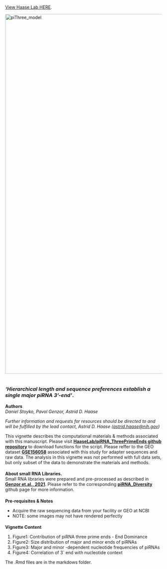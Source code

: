 [View Haase Lab HERE](https://www.niddk.nih.gov/research-funding/at-niddk/labs-branches/laboratory-cell-molecular-biology/rna-biology-section). 

<img width="1158" alt="piThree_model" src="https://user-images.githubusercontent.com/11409899/158732451-3a4466c8-61f2-4873-99e3-37ebf15c6dcd.png">


#
### __*‘Hierarchical length and sequence preferences establish a single major piRNA 3’-end’*__. 

__Authors__  
*Daniel Stoyko, Pavol Genzor, Astrid D. Haase*  


_Further information and requests for resources should be directed to and will be fulfilled by the lead contact, Astrid D. Haase (astrid.haase@nih.gov)_


This vignette describes the computational materials & methods associated with this manuscript. Please visit [**HaaseLab/piRNA_ThreePrimeEnds github repository**](https://github.com/HaaseLab/piRNA_ThreePrimeEnds) to download functions for the script. Please reffer to the GEO dataset [**GSE156058**](https://www.ncbi.nlm.nih.gov/geo/query/acc.cgi?acc=GSE156058) associated with this study for adapter sequences and raw data. The analysis in this vignette was not performed with full data sets, but only subset of the data to demonstrate the materials and methods.

####
__About small RNA Libraries.__  
Small RNA libraries were prepared and pre-processed as described in [**Genzor et.al., 2021**](https://genome.cshlp.org/content/31/11/2058.short). Please refer to the corresponding [**piRNA_Diversity**](https://github.com/HaaseLab/piRNA_Diversity/) github page for more information. 

####
__Pre-requisites & Notes__  
  * Acquire the raw sequencing data from your facility or GEO at NCBI
  * NOTE: some images may not have rendered perfectly

####
__Vignette Content__  

  1. Figure1: Contribution of piRNA three prime ends - End Dominance
  2. Figure2: Size distribution of major and minor ends of piRNAs
  3. Figure3: Major and minor -dependent nucleotide frequencies of piRNAs
  4. Figure4: Correlation of 3` end with nucleotide context

The .Rmd files are in the markdows folder. 
